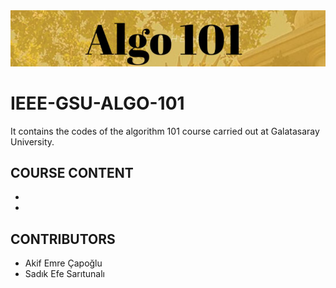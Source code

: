 <img src="image/image.PNG" alt="a" width="1000"/>

# IEEE-GSU-ALGO-101

It contains the codes of the algorithm 101 course carried out at Galatasaray University.

## COURSE CONTENT
*
*

## CONTRIBUTORS
* Akif Emre Çapoğlu
* Sadık Efe Sarıtunalı
